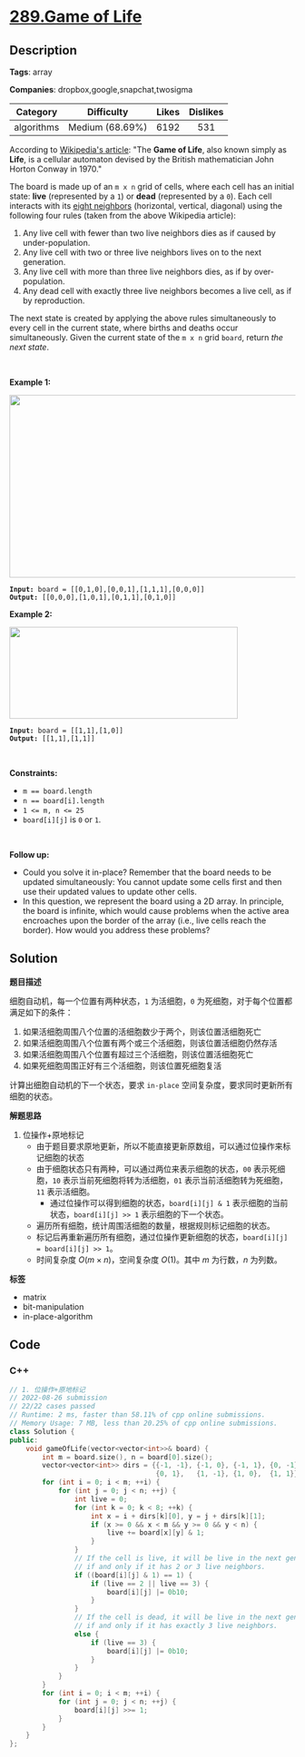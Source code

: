 # [289.Game of Life](https://leetcode.com/problems/game-of-life/description/)

## Description

**Tags**: array

**Companies**: dropbox,google,snapchat,twosigma

|  Category  |   Difficulty    | Likes | Dislikes |
| :--------: | :-------------: | :---: | :------: |
| algorithms | Medium (68.69%) | 6192  |   531    |

<p>According to&nbsp;<a href="https://en.wikipedia.org/wiki/Conway%27s_Game_of_Life" target="_blank">Wikipedia&#39;s article</a>: &quot;The <b>Game of Life</b>, also known simply as <b>Life</b>, is a cellular automaton devised by the British mathematician John Horton Conway in 1970.&quot;</p>
<p>The board is made up of an <code>m x n</code> grid of cells, where each cell has an initial state: <b>live</b> (represented by a <code>1</code>) or <b>dead</b> (represented by a <code>0</code>). Each cell interacts with its <a href="https://en.wikipedia.org/wiki/Moore_neighborhood" target="_blank">eight neighbors</a> (horizontal, vertical, diagonal) using the following four rules (taken from the above Wikipedia article):</p>
<ol>
  <li>Any live cell with fewer than two live neighbors dies as if caused by under-population.</li>
  <li>Any live cell with two or three live neighbors lives on to the next generation.</li>
  <li>Any live cell with more than three live neighbors dies, as if by over-population.</li>
  <li>Any dead cell with exactly three live neighbors becomes a live cell, as if by reproduction.</li>
</ol>
<p><span>The next state is created by applying the above rules simultaneously to every cell in the current state, where births and deaths occur simultaneously. Given the current state of the <code>m x n</code> grid <code>board</code>, return <em>the next state</em>.</span></p>
<p>&nbsp;</p>
<p><strong class="example">Example 1:</strong></p>
<img alt="" src="https://assets.leetcode.com/uploads/2020/12/26/grid1.jpg" style="width: 562px; height: 322px;" />
<pre><code><strong>Input:</strong> board = [[0,1,0],[0,0,1],[1,1,1],[0,0,0]]
<strong>Output:</strong> [[0,0,0],[1,0,1],[0,1,1],[0,1,0]]</code></pre>
<p><strong class="example">Example 2:</strong></p>
<img alt="" src="https://assets.leetcode.com/uploads/2020/12/26/grid2.jpg" style="width: 402px; height: 162px;" />
<pre><code><strong>Input:</strong> board = [[1,1],[1,0]]
<strong>Output:</strong> [[1,1],[1,1]]</code></pre>
<p>&nbsp;</p>
<p><strong>Constraints:</strong></p>
<ul>
  <li><code>m == board.length</code></li>
  <li><code>n == board[i].length</code></li>
  <li><code>1 &lt;= m, n &lt;= 25</code></li>
  <li><code>board[i][j]</code> is <code>0</code> or <code>1</code>.</li>
</ul>
<p>&nbsp;</p>
<p><strong>Follow up:</strong></p>
<ul>
  <li>Could you solve it in-place? Remember that the board needs to be updated simultaneously: You cannot update some cells first and then use their updated values to update other cells.</li>
  <li>In this question, we represent the board using a 2D array. In principle, the board is infinite, which would cause problems when the active area encroaches upon the border of the array (i.e., live cells reach the border). How would you address these problems?</li>
</ul>

## Solution

**题目描述**

细胞自动机，每一个位置有两种状态，`1` 为活细胞，`0` 为死细胞，对于每个位置都满足如下的条件：

1. 如果活细胞周围八个位置的活细胞数少于两个，则该位置活细胞死亡
2. 如果活细胞周围八个位置有两个或三个活细胞，则该位置活细胞仍然存活
3. 如果活细胞周围八个位置有超过三个活细胞，则该位置活细胞死亡
4. 如果死细胞周围正好有三个活细胞，则该位置死细胞复活

计算出细胞自动机的下一个状态，要求 `in-place` 空间复杂度，要求同时更新所有细胞的状态。

**解题思路**

1. 位操作+原地标记
   - 由于题目要求原地更新，所以不能直接更新原数组，可以通过位操作来标记细胞的状态
   - 由于细胞状态只有两种，可以通过两位来表示细胞的状态，`00` 表示死细胞，`10` 表示当前死细胞将转为活细胞，`01` 表示当前活细胞转为死细胞，`11` 表示活细胞。
     - 通过位操作可以得到细胞的状态，`board[i][j] & 1` 表示细胞的当前状态，`board[i][j] >> 1` 表示细胞的下一个状态。
   - 遍历所有细胞，统计周围活细胞的数量，根据规则标记细胞的状态。
   - 标记后再重新遍历所有细胞，通过位操作更新细胞的状态，`board[i][j] = board[i][j] >> 1`。
   - 时间复杂度 $O(m \times n)$，空间复杂度 $O(1)$。其中 $m$ 为行数，$n$ 为列数。

**标签**

- matrix
- bit-manipulation
- in-place-algorithm

<!-- code start -->
## Code

### C++

```cpp
// 1. 位操作+原地标记
// 2022-08-26 submission
// 22/22 cases passed
// Runtime: 2 ms, faster than 58.11% of cpp online submissions.
// Memory Usage: 7 MB, less than 20.25% of cpp online submissions.
class Solution {
public:
    void gameOfLife(vector<vector<int>>& board) {
        int m = board.size(), n = board[0].size();
        vector<vector<int>> dirs = {{-1, -1}, {-1, 0}, {-1, 1}, {0, -1},
                                    {0, 1},   {1, -1}, {1, 0},  {1, 1}};
        for (int i = 0; i < m; ++i) {
            for (int j = 0; j < n; ++j) {
                int live = 0;
                for (int k = 0; k < 8; ++k) {
                    int x = i + dirs[k][0], y = j + dirs[k][1];
                    if (x >= 0 && x < m && y >= 0 && y < n) {
                        live += board[x][y] & 1;
                    }
                }
                // If the cell is live, it will be live in the next generation
                // if and only if it has 2 or 3 live neighbors.
                if ((board[i][j] & 1) == 1) {
                    if (live == 2 || live == 3) {
                        board[i][j] |= 0b10;
                    }
                }
                // If the cell is dead, it will be live in the next generation
                // if and only if it has exactly 3 live neighbors.
                else {
                    if (live == 3) {
                        board[i][j] |= 0b10;
                    }
                }
            }
        }
        for (int i = 0; i < m; ++i) {
            for (int j = 0; j < n; ++j) {
                board[i][j] >>= 1;
            }
        }
    }
};
```

<!-- code end -->
